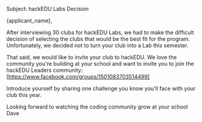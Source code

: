 Subject: hackEDU Labs Decision

{applicant_name},

After interviewing 30 clubs for hackEDU Labs, we had to make the difficult
decision of selecting the clubs that would be the best fit for the program.
Unfortunately, we decided not to turn your club into a Lab this semester.

That said, we would like to invite your club to hackEDU. We love the community
you're building at your school and want to invite you to join the hackEDU
Leaders community: [https://www.facebook.com/groups/1501083703514499]

Introduce yourself by sharing one challenge you know you'll face with your
club this year.

Looking forward to watching the coding community grow at your school
Dave
